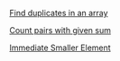 [Find duplicates in an array](https://practice.geeksforgeeks.org/problems/find-duplicates-in-an-array/1?page=1&category[]=Arrays&category[]=Strings&sortBy=submissions)

[Count pairs with given sum](https://practice.geeksforgeeks.org/problems/count-pairs-with-given-sum5022/1?page=1&category[]=Arrays&category[]=Strings&sortBy=submissions)

[Immediate Smaller Element](https://practice.geeksforgeeks.org/problems/immediate-smaller-element1142/1?page=1&category=Linked%20List,Stack,Queue&difficulty=School,Basic,Easy&sortBy=submissions)